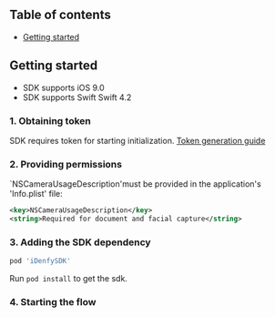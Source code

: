 ## Table of contents

*   [Getting started](#getting-started)

## Getting started

* SDK supports iOS 9.0
* SDK supports Swift Swift 4.2

### 1. Obtaining token
SDK requires token for starting initialization. [Token generation guide](https://github.com/idenfy/Documentation/blob/master/pages/GeneratingIdentificationToken.md)

### 2. Providing permissions
 `NSCameraUsageDescription'must be provided in the application's 'Info.plist' file:

```xml
<key>NSCameraUsageDescription</key>
<string>Required for document and facial capture</string>
```

### 3. Adding the SDK dependency
```ruby
pod 'iDenfySDK'
```

Run `pod install` to get the sdk.

### 4. Starting the flow